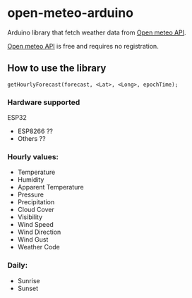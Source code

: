 # open-meteo-arduino
Arduino library that fetch weather data from [Open meteo API](http://example.com](https://open-meteo.com/)).

[Open meteo API](http://example.com](https://open-meteo.com/)) is free and requires no registration.

## How to use the library
```getHourlyForecast(forecast, <Lat>, <Long>, epochTime);```

### Hardware supported
 ESP32
- ESP8266 ??
- Others ??

### Hourly values:

- Temperature
- Humidity
- Apparent Temperature
- Pressure
- Precipitation
- Cloud Cover
- Visibility
- Wind Speed
- Wind Direction
- Wind Gust
- Weather Code

### Daily:
- Sunrise
- Sunset
